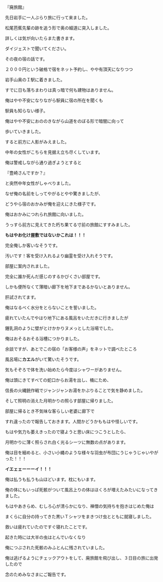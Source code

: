 『廃旅館』 

先日岩手に一人ぶらり旅に行って来ました。 

松尾芭蕉先輩の跡を追う形で奥の細道に突入しました。 

詳しくは気が向いたらまた書きます。 

ダイジェストで聞いてください。 

その夜の宿の話です。 

２０００円という破格で宿をネット予約し、やや有頂天になりつつ 

岩手山奥のＩ駅に着きました。 

すでに日も落ちまわりは真っ暗で何も建物はありません。 

俺はやや不安になりながら駅員に宿の所在を聞くも 

駅員も知らない様子。 

俺はやや不安におののきながら山道をのぼる形で暗闇に向って 

歩いていきました。 

すると前方に人影がみえました。 

中年の女性がこちらを見据え立ち尽くしています。 

俺は警戒しながら通り過ぎようとすると 

『豊崎さんですか？』 

と突然中年女性がしゃべりました。 

なぜ俺の名前をしってやがるとやや驚きましたが、 

どうやら宿のおかみが俺を迎えにきた様子です。 

俺はおかみにつれられ旅館に向いました。 

うっすら前方に見えてきた朽ち果てる寸前の旅館にすすみました。 

**もはやお化け屋敷ではないかこれは！！！** 

完全俺しか客いなそうです。 

汚いです！客を受け入れるより幽霊を受け入れそうです。 

部屋に案内されました。 

完全に誰か死んだ感じのするかびくさい部屋です。 

しかも便所なくて薄暗い廊下を地下まであるかないとありません。 

肝試されてます。 

俺はなるべく水分をとらないことを誓いました。 

疲れていたんでやはり地下にある風呂をいただきに行きましたが 

鍾乳洞のように壁がとけかかりヌメっとした浴場でした。 

俺はおそるおそる浴槽につかりました。 

余談ですが、あとでこの宿の「お客様の声」をネットで調べたところ 

風呂場に**カエル**がいて驚いたそうです。 

気もそぞろで体を洗い始めたら今度はシャワーがありません。 

俺は頭にきてすべての蛇口からお湯を出し、桶にため、 

信長の火縄銃作戦でジャンジャンお湯をかぶりることで気を静めました。 

そして照明の消えた月明かりの照らす部屋に帰りました。 

部屋に帰るとき不気味な客らしい老婆に廊下で 

すれ違ったので報告しておきます。人間かどうかももはや怪しいです。 

もはや気力も萎えきったので寝ようと思い床につこうとしたら、 

月明かりに薄く照らされ白く光るシーツに無数の点があります。 

俺は目を細めると、小さい小蝿のような様々な羽虫が布団にうじゃうじゃいやがった！！！ 

**イエェェーーーイ！！！** 

俺は払うも払うも山ほどいます。枕にもいます。 

俺の体にもいっぱ死骸がついて風呂上りの体はほくろが増えたみたいになってきました。 

もはやあきらめ、むしろ心が清らかになり、禅僧の気持ちを抱きはじめた俺は 

まくらに自分の持ってきた黒いＴシャツをまきつけ虫とともに就寝しました。 

救いは疲れていたのですぐ寝れたことです。 

起きた時には大半の虫はとんでいなくなり 

俺につぶされた死骸のみふとんに残されていました。 

俺は逃げるようにチェックアウトをして、廃旅館を飛び出し、３日目の旅に出発したので 

念のためみなさまにご報告です。
